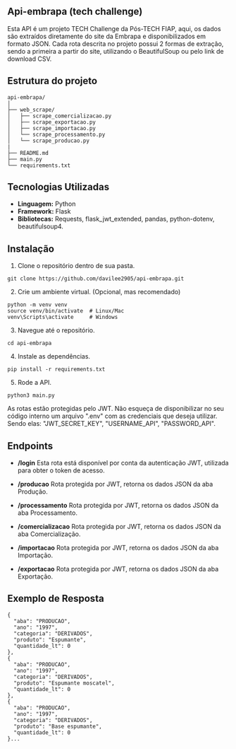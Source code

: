 ## Api-embrapa (tech challenge)
Esta API é um projeto TECH Challenge da Pós-TECH FIAP, aqui, os dados são extraídos diretamente do site da Embrapa e disponibilizados em formato JSON.
Cada rota descrita no projeto possui 2 formas de extração, sendo a primeira a partir do site, utilizando o BeautifulSoup ou pelo link de download CSV.

## Estrutura do projeto
```
api-embrapa/
│
├── web_scrape/                  
│   ├── scrape_comercializacao.py
│   ├── scrape_exportacao.py
│   ├── scrape_importacao.py
│   └── scrape_processamento.py
│   └── scrape_producao.py
|
├── README.md
├── main.py
└── requirements.txt
```

## Tecnologias Utilizadas ##

- **Linguagem:** Python
- **Framework:** Flask
- **Bibliotecas:** Requests, flask_jwt_extended, pandas, python-dotenv, beautifulsoup4.

## Instalação ##

1. Clone o repositório dentro de sua pasta.
```
git clone https://github.com/davilee2905/api-embrapa.git
```

2. Crie um ambiente virtual. (Opcional, mas recomendado)

```
python -m venv venv
source venv/bin/activate  # Linux/Mac
venv\Scripts\activate     # Windows
```

3. Navegue até o repositório.

```
cd api-embrapa
```

4. Instale as dependências.
```
pip install -r requirements.txt
```

5. Rode a API.
```
python3 main.py
```

As rotas estão protegidas pelo JWT.
Não esqueça de disponibilizar no seu código interno um arquivo ".env" com as credenciais que deseja utilizar.
Sendo elas: "JWT_SECRET_KEY", "USERNAME_API", "PASSWORD_API".

## Endpoints ##

- **/login**
Esta rota está disponível por conta da autenticação JWT, utilizada para obter o token de acesso.

- **/producao**
Rota protegida por JWT, retorna os dados JSON da aba Produção.

- **/processamento**
Rota protegida por JWT, retorna os dados JSON da aba Processamento.

- **/comercializacao**
Rota protegida por JWT, retorna os dados JSON da aba Comercialização.

- **/importacao**
Rota protegida por JWT, retorna os dados JSON da aba Importação.

- **/exportacao**
Rota protegida por JWT, retorna os dados JSON da aba Exportação.

## Exemplo de Resposta ##

```
{
  "aba": "PRODUCAO",
  "ano": "1997",
  "categoria": "DERIVADOS",
  "produto": "Espumante",
  "quantidade_lt": 0
},
{
  "aba": "PRODUCAO",
  "ano": "1997",
  "categoria": "DERIVADOS",
  "produto": "Espumante moscatel",
  "quantidade_lt": 0
},
{
  "aba": "PRODUCAO",
  "ano": "1997",
  "categoria": "DERIVADOS",
  "produto": "Base espumante",
  "quantidade_lt": 0
}...
```
